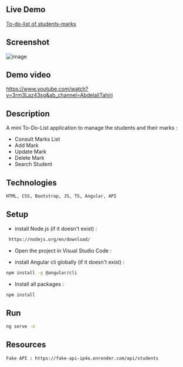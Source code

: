 ## Live Demo

[To-do-list of students-marks](https://tahiriabdo131.github.io/crud-marks-angular/)


## Screenshot

![image](https://user-images.githubusercontent.com/56969009/213930819-e5024c77-8d23-477d-8d96-8b8e3e8ea773.png)


## Demo video
https://www.youtube.com/watch?v=3rm3Laz43sg&ab_channel=AbdelaliTahiri


## Description

A mini To-Do-List application to manage the students and their marks :
- Consult Marks List
- Add Mark
- Update Mark
- Delete Mark
- Search Student


## Technologies

```sh
HTML, CSS, Bootstrap, JS, TS, Angular, API
```


## Setup

- install Node.js (if it doesn't exist) :
```sh
 https://nodejs.org/en/download/
```

- Open the project in Visual Studio Code : 


- install Angular cli globally (if it doesn't exist) : 
```sh
npm install -g @angular/cli
```

- Install all packages : 
```sh
npm install
```


## Run

```sh
ng serve -o
```


## Resources


```sh
Fake API : https://fake-api-ip4o.onrender.com/api/students
```
